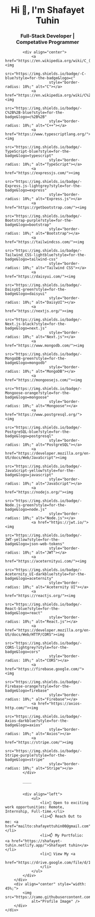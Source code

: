 <div style="display: flex;">
        <div style="width: 55%;">
            <h1 align="center">Hi 👋, I'm Shafayet Tuhin</h1>
            <h3 align="center">Full-Stack Developer | Competative Programmer</h3>

            <div align="center">
                <a href="https://en.wikipedia.org/wiki/C_(programming_language)"><img
                        src="https://img.shields.io/badge/-C-blue?style=for-the-badge&logo=c"
                        style="border-radius: 10%;" alt="C"></a>
                <a href="https://en.wikipedia.org/wiki/C%2B%2B"><img
                        src="https://img.shields.io/badge/-C%2B%2B-blue?style=for-the-badge&logo=c%2B%2B"
                        style="border-radius: 10%;" alt="C++"></a>
                <a href="https://www.typescriptlang.org/"><img
                        src="https://img.shields.io/badge/-TypeScript-blue?style=for-the-badge&logo=typescript"
                        style="border-radius: 10%;" alt="TypeScript"></a>
                <a href="https://expressjs.com/"><img
                        src="https://img.shields.io/badge/-Express.js-lightgrey?style=for-the-badge&logo=express"
                        style="border-radius: 10%;" alt="Express.js"></a>
                <a href="https://getbootstrap.com/"><img
                        src="https://img.shields.io/badge/-Bootstrap-purple?style=for-the-badge&logo=bootstrap"
                        style="border-radius: 10%;" alt="Bootstrap"></a>
                <a href="https://tailwindcss.com/"><img
                        src="https://img.shields.io/badge/-Tailwind_CSS-lightblue?style=for-the-badge&logo=tailwind-css"
                        style="border-radius: 10%;" alt="Tailwind CSS"></a>
                <a href="https://daisyui.com/"><img
                        src="https://img.shields.io/badge/-DaisyUI-green?style=for-the-badge&logo=daisyui"
                        style="border-radius: 10%;" alt="DaisyUI"></a>
                <a href="https://nextjs.org/"><img
                        src="https://img.shields.io/badge/-Next.js-black?style=for-the-badge&logo=next.js"
                        style="border-radius: 10%;" alt="Next.js"></a>
                <a href="https://www.mongodb.com/"><img
                        src="https://img.shields.io/badge/-MongoDB-green?style=for-the-badge&logo=mongodb"
                        style="border-radius: 10%;" alt="MongoDB"></a>
                <a href="https://mongoosejs.com/"><img
                        src="https://img.shields.io/badge/-Mongoose-orange?style=for-the-badge&logo=mongoose"
                        style="border-radius: 10%;" alt="Mongoose"></a>
                <a href="https://www.postgresql.org/"><img
                        src="https://img.shields.io/badge/-PostgreSQL-blue?style=for-the-badge&logo=postgresql"
                        style="border-radius: 10%;" alt="PostgreSQL"></a>
                <a href="https://developer.mozilla.org/en-US/docs/Web/JavaScript"><img
                        src="https://img.shields.io/badge/-JavaScript-yellow?style=for-the-badge&logo=javascript"
                        style="border-radius: 10%;" alt="JavaScript"></a>
                <a href="https://nodejs.org/"><img
                        src="https://img.shields.io/badge/-Node.js-green?style=for-the-badge&logo=node.js"
                        style="border-radius: 10%;" alt="Node.js"></a>
                <a href="https://jwt.io/"><img
                        src="https://img.shields.io/badge/-JWT-yellow?style=for-the-badge&logo=json-web-tokens"
                        style="border-radius: 10%;" alt="JWT"></a>
                <a href="https://aceternityui.com/"><img
                        src="https://img.shields.io/badge/-Aceternity_UI-darkblue?style=for-the-badge&logo=aceternity"
                        style="border-radius: 10%;" alt="Aceternity UI"></a>
                <a href="https://reactjs.org/"><img
                        src="https://img.shields.io/badge/-React-blue?style=for-the-badge&logo=react"
                        style="border-radius: 10%;" alt="React.js"></a>
                <a href="https://developer.mozilla.org/en-US/docs/Web/HTTP/CORS"><img
                        src="https://img.shields.io/badge/-CORS-lightgrey?style=for-the-badge&logo=cors"
                        style="border-radius: 10%;" alt="CORS"></a>
                <a href="https://firebase.google.com/"><img
                        src="https://img.shields.io/badge/-Firebase-orange?style=for-the-badge&logo=firebase"
                        style="border-radius: 10%;" alt="Firebase"></a>
                <a href="https://axios-http.com/"><img
                        src="https://img.shields.io/badge/-Axios-darkblue?style=for-the-badge&logo=axios"
                        style="border-radius: 10%;" alt="Axios"></a>
                <a href="https://stripe.com/"><img
                        src="https://img.shields.io/badge/-Stripe-purple?style=for-the-badge&logo=stripe"
                        style="border-radius: 10%;" alt="Stripe"></a>
            </div>

            ____


            <div align="left">
                <ul>
                    <li>👯 Open to exciting work opportunities: Remote, Internship, Full-time.</li>
                    <li>📫 Reach Out to me: <a href="mailto:shafayettuhin00@gmail.com">Email</a></li>
                    <li>📫 My Portfolio: <a href="https://shafayet-tuhin.netlify.app/">Shafayet tuhin</a></li>
                    <li>📄 View My <a
                            href="https://drive.google.com/file/d/1WpRp06LUI9pJp1easFJ3AY0shyeRpqmh/view">Resume</a>
                    </li>
                </ul>
            </div>
        </div>
        <div align="center" style="width: 45%;">
            <img src="https://camo.githubusercontent.com/7de37139d0b4c1ce40865e799b446c0e963a3dd8fb68d239707237c40604fa3d/68747470733a2f2f63646e2e6472696262626c652e636f6d2f75736572732f3733303730332f73637265656e73686f74732f363538313234332f6176656e746f2e676966"
                alt="Profile Image" />
        </div>
    </div>
